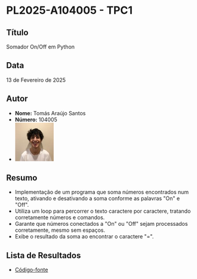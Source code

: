 # PL2025-A104005 - TPC1


## Título
Somador On/Off em Python

## Data
13 de Fevereiro de 2025

## Autor  
- **Nome:** Tomás Araújo Santos 
- **Número:** 104005
- ![Foto do Autor](../extra/foto.jpeg)

## Resumo
- Implementação de um programa que soma números encontrados num texto, ativando e desativando a soma conforme as palavras "On" e "Off".
- Utiliza um loop para percorrer o texto caractere por caractere, tratando corretamente números e comandos.
- Garante que números conectados a "On" ou "Off" sejam processados corretamente, mesmo sem espaços.
- Exibe o resultado da soma ao encontrar o caractere "=".

## Lista de Resultados
- [Código-fonte](somaOnOff.py)
